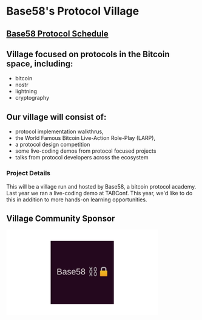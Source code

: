 # Base58's Protocol Village

## [Base58 Protocol Schedule](https://github.com/orgs/TABConf/projects/1/views/9)

## Village focused on protocols in the Bitcoin space, including:

- bitcoin
- nostr
- lightning
- cryptography

## Our village will consist of:

- protocol implementation walkthrus,
- the World Famous Bitcoin Live-Action Role-Play (LARP),
- a protocol design competition
- some live-coding demos from protocol focused projects
- talks from protocol developers across the ecosystem

### Project Details
This will be a village run and hosted by Base58, a bitcoin protocol academy. Last year we ran a live-coding demo at TABConf. This year, we'd like to do this in addition to more hands-on learning opportunities.

## Village Community Sponsor

<img align="center" width="400" src="/assets/img/sponsors/910x512/base58-logo.png">
